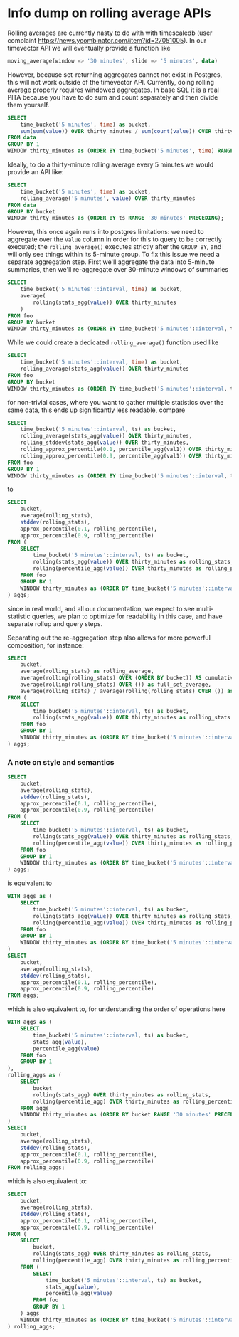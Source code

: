 
# Info dump on rolling average APIs #

Rolling averages are currently nasty to do with with timescaledb (user complaint https://news.ycombinator.com/item?id=27051005).  In our timevector API we will eventually provide a function like
```SQL , ignore
moving_average(window => '30 minutes', slide => '5 minutes', data)
```
However, because set-returning aggregates cannot not exist in Postgres, this will not work outside of the timevector API. Currently, doing rolling average properly requires windowed aggregates. In base SQL it is a real PITA because you have to do sum and count separately and then divide them yourself.

```SQL , ignore
SELECT
    time_bucket('5 minutes', time) as bucket,
    sum(sum(value)) OVER thirty_minutes / sum(count(value)) OVER thirty_minutes as rolling_average
FROM data
GROUP BY 1
WINDOW thirty_minutes as (ORDER BY time_bucket('5 minutes', time) RANGE '30 minutes' PRECEDING);
```
Ideally, to do a thirty-minute rolling average every 5 minutes we would provide an API like:

```SQL , ignore
SELECT
    time_bucket('5 minutes', time) as bucket,
    rolling_average('5 minutes', value) OVER thirty_minutes
FROM data
GROUP BY bucket
WINDOW thirty_minutes as (ORDER BY ts RANGE '30 minutes' PRECEDING);
```
However, this once again runs into postgres limitations: we need to aggregate over the `value` column in order for this to query to be correctly executed; the `rolling_average()` executes strictly after the `GROUP BY`, and will only see things within its 5-minute group. To fix this issue we need a separate aggregation step. First we'll aggregate the data into 5-minute summaries, then we'll re-aggregate over 30-minute windows of summaries
```SQL , ignore
SELECT
    time_bucket('5 minutes'::interval, time) as bucket,
    average(
        rolling(stats_agg(value)) OVER thirty_minutes
    )
FROM foo
GROUP BY bucket
WINDOW thirty_minutes as (ORDER BY time_bucket('5 minutes'::interval, ts) RANGE '30 minutes' PRECEDING);
```
While we could create a dedicated `rolling_average()` function used like
```SQL , ignore
SELECT
    time_bucket('5 minutes'::interval, time) as bucket,
    rolling_average(stats_agg(value)) OVER thirty_minutes
FROM foo
GROUP BY bucket
WINDOW thirty_minutes as (ORDER BY time_bucket('5 minutes'::interval, ts) RANGE '30 minutes' PRECEDING);
```
for non-trivial cases, where you want to gather multiple statistics over the same data, this ends up significantly less readable, compare
```SQL , ignore
SELECT
    time_bucket('5 minutes'::interval, ts) as bucket,
    rolling_average(stats_agg(value)) OVER thirty_minutes,
    rolling_stddev(stats_agg(value)) OVER thirty_minutes,
    rolling_approx_percentile(0.1, percentile_agg(val1)) OVER thirty_minutes,
    rolling_approx_percentile(0.9, percentile_agg(val1)) OVER thirty_minutes
FROM foo
GROUP BY 1
WINDOW thirty_minutes as (ORDER BY time_bucket('5 minutes'::interval, ts) RANGE '30 minutes' PRECEDING);
```
to
```SQL , ignore
SELECT
    bucket,
    average(rolling_stats),
    stddev(rolling_stats),
    approx_percentile(0.1, rolling_percentile),
    approx_percentile(0.9, rolling_percentile)
FROM (
    SELECT
        time_bucket('5 minutes'::interval, ts) as bucket,
        rolling(stats_agg(value)) OVER thirty_minutes as rolling_stats,
        rolling(percentile_agg(value)) OVER thirty_minutes as rolling_percentile
    FROM foo
    GROUP BY 1
    WINDOW thirty_minutes as (ORDER BY time_bucket('5 minutes'::interval, ts) RANGE '30 minutes' PRECEDING)
) aggs;
```
since in real world, and all our documentation, we expect to see multi-statistic queries, we plan to optimize for readability in this case, and have separate rollup and query steps.

Separating out the re-aggregation step also allows for more powerful composition, for instance:
```SQL , ignore
SELECT
    bucket,
    average(rolling_stats) as rolling_average,
    average(rolling(rolling_stats) OVER (ORDER BY bucket)) AS cumulative_average,
    average(rolling(rolling_stats) OVER ()) as full_set_average,
    average(rolling_stats) / average(rolling(rolling_stats) OVER ()) as normalized_average
FROM (
    SELECT
        time_bucket('5 minutes'::interval, ts) as bucket,
        rolling(stats_agg(value)) OVER thirty_minutes as rolling_stats
    FROM foo
    GROUP BY 1
    WINDOW thirty_minutes as (ORDER BY time_bucket('5 minutes'::interval, ts) RANGE '30 minutes' PRECEDING)
) aggs;
```


### A note on style and semantics

```SQL , ignore
SELECT
    bucket,
    average(rolling_stats),
    stddev(rolling_stats),
    approx_percentile(0.1, rolling_percentile),
    approx_percentile(0.9, rolling_percentile)
FROM (
    SELECT
        time_bucket('5 minutes'::interval, ts) as bucket,
        rolling(stats_agg(value)) OVER thirty_minutes as rolling_stats,
        rolling(percentile_agg(value)) OVER thirty_minutes as rolling_percentile
    FROM foo
    GROUP BY 1
    WINDOW thirty_minutes as (ORDER BY time_bucket('5 minutes'::interval, ts) RANGE '30 minutes' PRECEDING)
) aggs;
```
is equivalent to

```SQL , ignore
WITH aggs as (
    SELECT
        time_bucket('5 minutes'::interval, ts) as bucket,
        rolling(stats_agg(value)) OVER thirty_minutes as rolling_stats,
        rolling(percentile_agg(value)) OVER thirty_minutes as rolling_percentile
    FROM foo
    GROUP BY 1
    WINDOW thirty_minutes as (ORDER BY time_bucket('5 minutes'::interval, ts) RANGE '30 minutes' PRECEDING)
)
SELECT
    bucket,
    average(rolling_stats),
    stddev(rolling_stats),
    approx_percentile(0.1, rolling_percentile),
    approx_percentile(0.9, rolling_percentile)
FROM aggs;
```

which is also equivalent to, for understanding the order of operations here

```SQL , ignore
WITH aggs as (
    SELECT
        time_bucket('5 minutes'::interval, ts) as bucket,
        stats_agg(value),
        percentile_agg(value)
    FROM foo
    GROUP BY 1
),
rolling_aggs as (
    SELECT
        bucket
        rolling(stats_agg) OVER thirty_minutes as rolling_stats,
        rolling(percentile_agg) OVER thirty_minutes as rolling_percentile
    FROM aggs
    WINDOW thirty_minutes as (ORDER BY bucket RANGE '30 minutes' PRECEDING)
)
SELECT
    bucket,
    average(rolling_stats),
    stddev(rolling_stats),
    approx_percentile(0.1, rolling_percentile),
    approx_percentile(0.9, rolling_percentile)
FROM rolling_aggs;
```

which is also equivalent to:

```SQL , ignore
SELECT
    bucket,
    average(rolling_stats),
    stddev(rolling_stats),
    approx_percentile(0.1, rolling_percentile),
    approx_percentile(0.9, rolling_percentile)
FROM (
    SELECT
        bucket,
        rolling(stats_agg) OVER thirty_minutes as rolling_stats,
        rolling(percentile_agg) OVER thirty_minutes as rolling_percentile
    FROM (
        SELECT
            time_bucket('5 minutes'::interval, ts) as bucket,
            stats_agg(value),
            percentile_agg(value)
        FROM foo
        GROUP BY 1
    ) aggs
    WINDOW thirty_minutes as (ORDER BY time_bucket('5 minutes'::interval, ts) RANGE '30 minutes' PRECEDING)
) rolling_aggs;
```